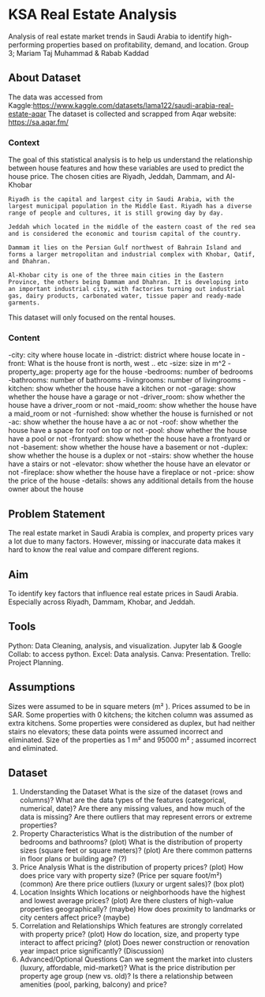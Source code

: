 # KSA Real Estate Analysis
Analysis of real estate market trends in Saudi Arabia to identify high-performing properties based on profitability, demand, and location.
Group 3; Mariam Taj Muhammad & Rabab Kaddad

## About Dataset
The data was accessed from Kaggle:https://www.kaggle.com/datasets/lama122/saudi-arabia-real-estate-aqar
The dataset is collected and scrapped from Aqar website: https://sa.aqar.fm/

### Context

The goal of this statistical analysis is to help us understand the relationship between house features and how these variables are used to predict the house price.
The chosen cities are Riyadh, Jeddah, Dammam, and Al-Khobar

    Riyadh is the capital and largest city in Saudi Arabia, with the largest municipal population in the Middle East. Riyadh has a diverse range of people and cultures, it is still growing day by day.

    Jeddah which located in the middle of the eastern coast of the red sea and is considered the economic and tourism capital of the country.

    Dammam it lies on the Persian Gulf northwest of Bahrain Island and forms a larger metropolitan and industrial complex with Khobar, Qatif, and Dhahran.

    Al-Khobar city is one of the three main cities in the Eastern Province, the others being Dammam and Dhahran. It is developing into an important industrial city, with factories turning out industrial gas, dairy products, carbonated water, tissue paper and ready-made garments.

This dataset will only focused on the rental houses.
### Content

-city: city where house locate in
-district: district where house locate in
-front: What is the house front is north, west .. etc
-size: size in m^2
-property_age: property age for the house
-bedrooms: number of bedrooms
-bathrooms: number of bathrooms
-livingrooms: number of livingrooms
-kitchen: show whether the house have a kitchen or not
-garage: show whether the house have a garage or not
-driver_room: show whether the house have a driver_room or not
-maid_room: show whether the house have a maid_room or not
-furnished: show whether the house is furnished or not
-ac: show whether the house have a ac or not
-roof: show whether the house have a space for roof on top or not
-pool: show whether the house have a pool or not
-frontyard: show whether the house have a frontyard or not
-basement: show whether the house have a basement or not
-duplex: show whether the house is a duplex or not
-stairs: show whether the house have a stairs or not
-elevator: show whether the house have an elevator or not
-fireplace: show whether the house have a fireplace or not
-price: show the price of the house
-details: shows any additional details from the house owner about the house


## Problem Statement
The real estate market in Saudi Arabia is complex, and property prices vary a lot due to many factors.
However, missing or inaccurate data makes it hard to know the real value and compare different regions.

## Aim
To identify key factors that influence real estate prices in Saudi Arabia.
Especially across Riyadh, Dammam, Khobar, and Jeddah.

## Tools
Python: Data Cleaning, analysis, and visualization.
Jupyter lab & Google Collab: to access python.
Excel: Data analysis.
Canva: Presentation.
Trello: Project Planning.


## Assumptions
Sizes were assumed to be in square meters (m² ).
Prices assumed to be in SAR.
Some properties with 0 kitchens; the kitchen column was assumed as extra kitchens.
Some properties were considered as duplex, but had neither stairs no elevators; these data points were assumed incorrect and eliminated.
Size of the properties as 1 m²  and 95000 m² ; assumed incorrect and eliminated.

 
## Dataset
1. Understanding the Dataset
    What is the size of the dataset (rows and columns)?
    What are the data types of the features (categorical, numerical, date)?
    Are there any missing values, and how much of the data is missing?
    Are there outliers that may represent errors or extreme properties?
2. Property Characteristics
    What is the distribution of the number of bedrooms and bathrooms? (plot)
    What is the distribution of property sizes (square feet or square meters)? (plot)
    Are there common patterns in floor plans or building age? (?)
3. Price Analysis
    What is the distribution of property prices?  (plot)
    How does price vary with property size? (Price per square foot/m²)  (common)
    Are there price outliers (luxury or urgent sales)? (box plot)
4. Location Insights
    Which locations or neighborhoods have the highest and lowest average prices? (plot)
    Are there clusters of high-value properties geographically? (maybe)
    How does proximity to landmarks or city centers affect price? (maybe)
5. Correlation and Relationships
    Which features are strongly correlated with property price? (plot)
    How do location, size, and property type interact to affect pricing? (plot)
    Does newer construction or renovation year impact price significantly? (Discussion)
6. Advanced/Optional Questions
    Can we segment the market into clusters (luxury, affordable, mid-market)?
    What is the price distribution per property age group (new vs. old)?
    Is there a relationship between amenities (pool, parking, balcony) and price?

 

